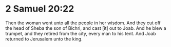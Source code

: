 # 2 Samuel 20:22

Then the woman went unto all the people in her wisdom. And they cut off the head of Sheba the son of Bichri, and cast [it] out to Joab. And he blew a trumpet, and they retired from the city, every man to his tent. And Joab returned to Jerusalem unto the king.